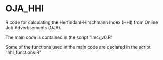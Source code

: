 # OJA_HHI

R code for calculating the Herfindahl-Hirschmann Index (HHI) from Online Job Advertisements (OJA).

The main code is contained in the script "lmci_v0.R"

Some of the functions used in the main code are declared in the script "hhi_functions.R"
